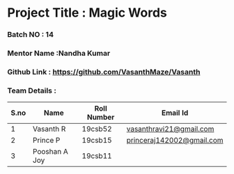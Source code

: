 # Project Title : Magic Words
### Batch NO : 14
### Mentor Name :Nandha Kumar
### Github Link : https://github.com/VasanthMaze/Vasanth
### Team Details :
| S.no  | Name  | Roll Number  | Email Id  |
|-------|-------|--------------|-----------|
| 1  | Vasanth R| 19csb52  |  vasanthravi21@gmail.com |
|  2 | Prince P  |19csb15   |  princeraj142002@gmail.com |
| 3  |Pooshan A Joy   |19csb11   |   |
